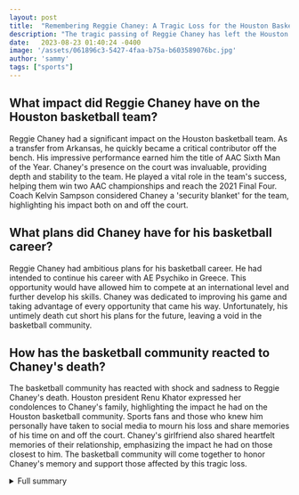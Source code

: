 ```yaml
---
layout: post
title:  "Remembering Reggie Chaney: A Tragic Loss for the Houston Basketball Community"
description: "The tragic passing of Reggie Chaney has left the Houston basketball community in mourning. Chaney's impressive basketball career and the impact he had on his teammates and coaches are highlighted, while also acknowledging the mystery surrounding the cause of his death. The article explores the heartfelt condolences from Houston president Renu Khator and the memories shared on social media, but also suggests including more information about Chaney's life outside of basketball and reactions from his former teammates and coaches."
date:   2023-08-23 01:40:24 -0400
image: '/assets/061896c3-5427-4faa-b75a-b603589076bc.jpg'
author: 'sammy'
tags: ["sports"]
---
```


## What impact did Reggie Chaney have on the Houston basketball team?
Reggie Chaney had a significant impact on the Houston basketball team. As a transfer from Arkansas, he quickly became a critical contributor off the bench. His impressive performance earned him the title of AAC Sixth Man of the Year. Chaney's presence on the court was invaluable, providing depth and stability to the team. He played a vital role in the team's success, helping them win two AAC championships and reach the 2021 Final Four. Coach Kelvin Sampson considered Chaney a 'security blanket' for the team, highlighting his impact both on and off the court.

## What plans did Chaney have for his basketball career?
Reggie Chaney had ambitious plans for his basketball career. He had intended to continue his career with AE Psychiko in Greece. This opportunity would have allowed him to compete at an international level and further develop his skills. Chaney was dedicated to improving his game and taking advantage of every opportunity that came his way. Unfortunately, his untimely death cut short his plans for the future, leaving a void in the basketball community.

## How has the basketball community reacted to Chaney's death?
The basketball community has reacted with shock and sadness to Reggie Chaney's death. Houston president Renu Khator expressed her condolences to Chaney's family, highlighting the impact he had on the Houston basketball community. Sports fans and those who knew him personally have taken to social media to mourn his loss and share memories of his time on and off the court. Chaney's girlfriend also shared heartfelt memories of their relationship, emphasizing the impact he had on those closest to him. The basketball community will come together to honor Chaney's memory and support those affected by this tragic loss.


<details>
        <summary>Full summary</summary>
<p>The Houston basketball community is in mourning following the tragic passing of former player Reggie Chaney. At just 23 years old, Chaney's death has shocked and saddened his teammates, coaches, and fans.</p>
<p>Reggie Chaney transferred to Houston from Arkansas and quickly became a critical contributor off the bench. His impact on the court was undeniable, averaging 3.0 points and 2.7 rebounds per game. Chaney's impressive performance earned him the title of AAC Sixth Man of the Year.</p>
<p>During his time at Houston, Chaney played a vital role in the team's success. The squad won two AAC championships and reached the 2021 Final Four, where they faced off against Baylor. Chaney's former coach, Kelvin Sampson, considered him a 'security blanket' for the team, highlighting his invaluable presence both on and off the court.</p>
<p>Tragically, the cause of Chaney's death remains unknown. His passing comes as a devastating blow to the basketball community, as he had plans to continue his career with AE Psychiko in Greece.</p>
<p>The news of Chaney's untimely death has reverberated throughout the sports world. Houston president Renu Khator expressed her sadness and offered condolences to Chaney's family. Sports fans and those who knew him personally have taken to social media to mourn his loss and share memories of his time on and off the court.</p>
<p>Chaney's girlfriend also shared heartfelt memories of their relationship, underscoring the impact he had on those closest to him.</p>
<p>Reggie Chaney will be remembered as a talented player, a dependable teammate, and a symbol of Houston basketball. As the investigation into his passing continues, the basketball community will come together to honor his memory and support those affected by this tragic loss.</p>
</details>